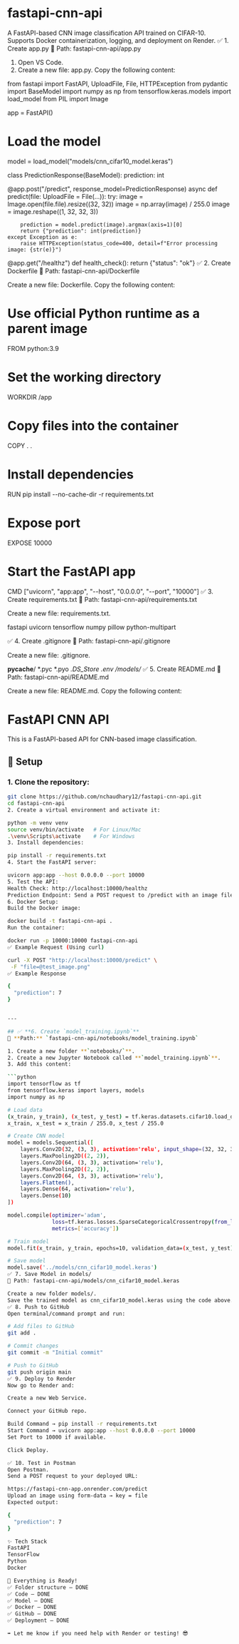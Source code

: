 # fastapi-cnn-api
A FastAPI-based CNN image classification API trained on CIFAR-10.  Supports Docker containerization, logging, and deployment on Render.
✅ 1. Create app.py
📌 Path: fastapi-cnn-api/app.py

1. Open VS Code.
2. Create a new file: app.py.
Copy the following content:

from fastapi import FastAPI, UploadFile, File, HTTPException
from pydantic import BaseModel
import numpy as np
from tensorflow.keras.models import load_model
from PIL import Image

app = FastAPI()

# Load the model
model = load_model("models/cnn_cifar10_model.keras")

class PredictionResponse(BaseModel):
    prediction: int

@app.post("/predict", response_model=PredictionResponse)
async def predict(file: UploadFile = File(...)):
    try:
        image = Image.open(file.file).resize((32, 32))
        image = np.array(image) / 255.0
        image = image.reshape((1, 32, 32, 3))

        prediction = model.predict(image).argmax(axis=1)[0]
        return {"prediction": int(prediction)}
    except Exception as e:
        raise HTTPException(status_code=400, detail=f"Error processing image: {str(e)}")

@app.get("/healthz")
def health_check():
    return {"status": "ok"}
✅ 2. Create Dockerfile
📌 Path: fastapi-cnn-api/Dockerfile

Create a new file: Dockerfile.
Copy the following content:

# Use official Python runtime as a parent image
FROM python:3.9

# Set the working directory
WORKDIR /app

# Copy files into the container
COPY . .

# Install dependencies
RUN pip install --no-cache-dir -r requirements.txt

# Expose port
EXPOSE 10000

# Start the FastAPI app
CMD ["uvicorn", "app:app", "--host", "0.0.0.0", "--port", "10000"]
✅ 3. Create requirements.txt
📌 Path: fastapi-cnn-api/requirements.txt

Create a new file: requirements.txt.

fastapi
uvicorn
tensorflow
numpy
pillow
python-multipart

✅ 4. Create .gitignore
📌 Path: fastapi-cnn-api/.gitignore

Create a new file: .gitignore.

__pycache__/
*.pyc
*.pyo
*.DS_Store
.env
/models/*
✅ 5. Create README.md
📌 Path: fastapi-cnn-api/README.md

Create a new file: README.md.
Copy the following content:

# FastAPI CNN API

This is a FastAPI-based API for CNN-based image classification.

## 🚀 Setup

### 1. Clone the repository:
```bash
git clone https://github.com/nchaudhary12/fastapi-cnn-api.git
cd fastapi-cnn-api
2. Create a virtual environment and activate it:

python -m venv venv
source venv/bin/activate   # For Linux/Mac
.\venv\Scripts\activate    # For Windows
3. Install dependencies:

pip install -r requirements.txt
4. Start the FastAPI server:

uvicorn app:app --host 0.0.0.0 --port 10000
5. Test the API:
Health Check: http://localhost:10000/healthz
Prediction Endpoint: Send a POST request to /predict with an image file.
6. Docker Setup:
Build the Docker image:

docker build -t fastapi-cnn-api .
Run the container:

docker run -p 10000:10000 fastapi-cnn-api
✅ Example Request (Using curl)

curl -X POST "http://localhost:10000/predict" \
 -F "file=@test_image.png"
✅ Example Response

{
  "prediction": 7
}


---

## ✅ **6. Create `model_training.ipynb`**  
📌 **Path:** `fastapi-cnn-api/notebooks/model_training.ipynb`  

1. Create a new folder **`notebooks/`**.  
2. Create a new Jupyter Notebook called **`model_training.ipynb`**.  
3. Add this content:

```python
import tensorflow as tf
from tensorflow.keras import layers, models
import numpy as np

# Load data
(x_train, y_train), (x_test, y_test) = tf.keras.datasets.cifar10.load_data()
x_train, x_test = x_train / 255.0, x_test / 255.0

# Create CNN model
model = models.Sequential([
    layers.Conv2D(32, (3, 3), activation='relu', input_shape=(32, 32, 3)),
    layers.MaxPooling2D((2, 2)),
    layers.Conv2D(64, (3, 3), activation='relu'),
    layers.MaxPooling2D((2, 2)),
    layers.Conv2D(64, (3, 3), activation='relu'),
    layers.Flatten(),
    layers.Dense(64, activation='relu'),
    layers.Dense(10)
])

model.compile(optimizer='adam',
              loss=tf.keras.losses.SparseCategoricalCrossentropy(from_logits=True),
              metrics=['accuracy'])

# Train model
model.fit(x_train, y_train, epochs=10, validation_data=(x_test, y_test))

# Save model
model.save('../models/cnn_cifar10_model.keras')
✅ 7. Save Model in models/
📌 Path: fastapi-cnn-api/models/cnn_cifar10_model.keras

Create a new folder models/.
Save the trained model as cnn_cifar10_model.keras using the code above.
✅ 8. Push to GitHub
Open terminal/command prompt and run:

# Add files to GitHub
git add .

# Commit changes
git commit -m "Initial commit"

# Push to GitHub
git push origin main
✅ 9. Deploy to Render
Now go to Render and:

Create a new Web Service.

Connect your GitHub repo.

Build Command → pip install -r requirements.txt
Start Command → uvicorn app:app --host 0.0.0.0 --port 10000
Set Port to 10000 if available.

Click Deploy.

✅ 10. Test in Postman
Open Postman.
Send a POST request to your deployed URL:

https://fastapi-cnn-app.onrender.com/predict
Upload an image using form-data → key = file
Expected output:

{
  "prediction": 7
}

✨ Tech Stack
FastAPI
TensorFlow
Python
Docker

🚀 Everything is Ready!
✅ Folder structure – DONE
✅ Code – DONE
✅ Model – DONE
✅ Docker – DONE
✅ GitHub – DONE
✅ Deployment – DONE

➡️ Let me know if you need help with Render or testing! 😎



